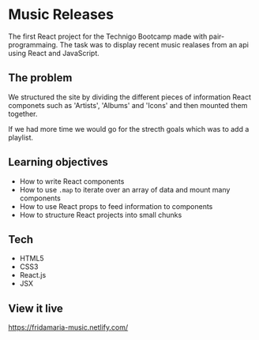 # Music Releases
The first React project for the Technigo Bootcamp made with pair-programmaing. The task was to display recent music realases from an api using React and JavaScript. 

## The problem

We structured the site by dividing the different pieces of information React componets such as 'Artists', 'Albums' and 'Icons' and then mounted them together. 

If we had more time we would go for the strecth goals which was to add a playlist. 

## Learning objectives

* How to write React components
* How to use `.map` to iterate over an array of data and mount many components
* How to use React props to feed information to components
* How to structure React projects into small chunks

## Tech

* HTML5
* CSS3
* React.js
* JSX

## View it live

https://fridamaria-music.netlify.com/
